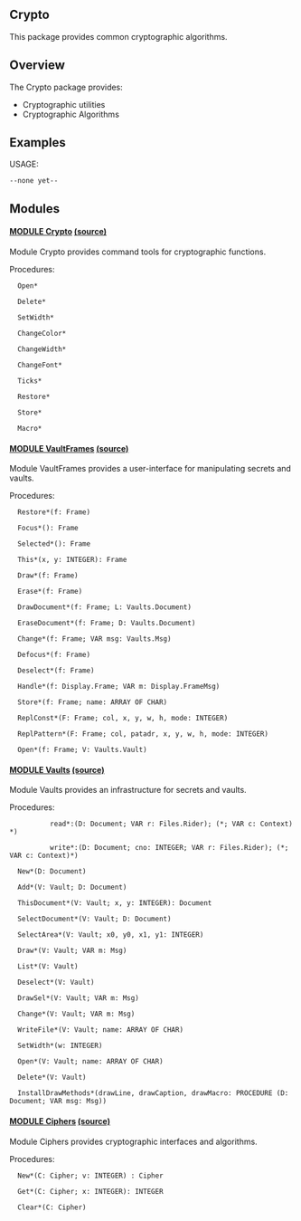 ## Crypto
This package provides common cryptographic algorithms.


## Overview
The Crypto package provides:

* Cryptographic utilities
* Cryptographic Algorithms

## Examples

USAGE:
```
--none yet--
```

## Modules

#### [MODULE Crypto](https://github.com/io-core/doc/blob/main/stdlib/Crypto/Crypto.md) [(source)](https://github.com/io-core/Crypto/blob/main/Crypto.Mod)
Module Crypto provides command tools for cryptographic functions.


Procedures:
```
  Open*

  Delete*

  SetWidth*

  ChangeColor*

  ChangeWidth*

  ChangeFont*

  Ticks*

  Restore*

  Store*

  Macro*

```


#### [MODULE VaultFrames](https://github.com/io-core/doc/blob/main/stdlib/Crypto/VaultFrames.md) [(source)](https://github.com/io-core/Crypto/blob/main/VaultFrames.Mod)
Module VaultFrames provides a user-interface for manipulating secrets and vaults.


Procedures:
```
  Restore*(f: Frame)

  Focus*(): Frame

  Selected*(): Frame

  This*(x, y: INTEGER): Frame

  Draw*(f: Frame)

  Erase*(f: Frame)

  DrawDocument*(f: Frame; L: Vaults.Document)

  EraseDocument*(f: Frame; D: Vaults.Document)

  Change*(f: Frame; VAR msg: Vaults.Msg)

  Defocus*(f: Frame)

  Deselect*(f: Frame)

  Handle*(f: Display.Frame; VAR m: Display.FrameMsg)

  Store*(f: Frame; name: ARRAY OF CHAR)

  ReplConst*(F: Frame; col, x, y, w, h, mode: INTEGER)

  ReplPattern*(F: Frame; col, patadr, x, y, w, h, mode: INTEGER)

  Open*(f: Frame; V: Vaults.Vault)

```


#### [MODULE Vaults](https://github.com/io-core/doc/blob/main/stdlib/Crypto/Vaults.md) [(source)](https://github.com/io-core/Crypto/blob/main/Vaults.Mod)
Module Vaults provides an infrastructure for secrets and vaults.


Procedures:
```
          read*:(D: Document; VAR r: Files.Rider); (*; VAR c: Context) *)

          write*:(D: Document; cno: INTEGER; VAR r: Files.Rider); (*; VAR c: Context)*)

  New*(D: Document)

  Add*(V: Vault; D: Document)

  ThisDocument*(V: Vault; x, y: INTEGER): Document

  SelectDocument*(V: Vault; D: Document)

  SelectArea*(V: Vault; x0, y0, x1, y1: INTEGER)

  Draw*(V: Vault; VAR m: Msg)

  List*(V: Vault)

  Deselect*(V: Vault)

  DrawSel*(V: Vault; VAR m: Msg)

  Change*(V: Vault; VAR m: Msg)

  WriteFile*(V: Vault; name: ARRAY OF CHAR)

  SetWidth*(w: INTEGER)

  Open*(V: Vault; name: ARRAY OF CHAR)

  Delete*(V: Vault)

  InstallDrawMethods*(drawLine, drawCaption, drawMacro: PROCEDURE (D: Document; VAR msg: Msg))

```


#### [MODULE Ciphers](https://github.com/io-core/doc/blob/main/stdlib/Crypto/Ciphers.md) [(source)](https://github.com/io-core/Crypto/blob/main/Ciphers.Mod)
Module Ciphers provides cryptographic interfaces and algorithms.


Procedures:
```
  New*(C: Cipher; v: INTEGER) : Cipher

  Get*(C: Cipher; x: INTEGER): INTEGER

  Clear*(C: Cipher)

```
